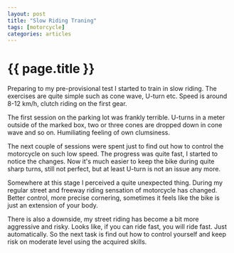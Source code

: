 ```yaml
---
layout: post
title: "Slow Riding Traning"
tags: [motorcycle]
categories: articles
---
```


# {{ page.title }}

Preparing to my pre-provisional test I started to train in slow riding.
The exercises are quite simple such as cone wave, U-turn etc.
Speed is around 8-12 km/h, clutch riding on the first gear.

The first session on the parking lot was frankly terrible.
U-turns in a meter outside of the marked box,
two or three cones are dropped down in cone wave and so on. 
Humiliating feeling of own clumsiness.

The next couple of sessions were spent just to find out how to control the motorcycle
on such low speed. 
The progress was quite fast, I started to notice the changes. 
Now it's much easier to keep the bike during quite sharp turns, 
still not perfect, but at least U-turn is not an issue any more.

Somewhere at this stage I perceived a quite unexpected thing. 
During my regular street and freeway riding sensation of motorcycle has changed. 
Better control, more precise cornering, sometimes it feels like 
the bike is just an extension of your body.

There is also a downside, my street riding has become a bit more aggressive and risky. 
Looks like, if you can ride fast, you will ride fast. Just automatically. 
So the next task is find out how to control yourself and keep risk on moderate level 
using the acquired skills.
